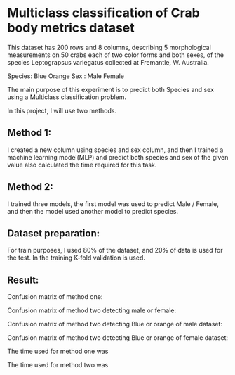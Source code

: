 # Multiclass classification of Crab body metrics dataset


This dataset has 200 rows and 8 columns, describing 5 morphological measurements on 50 crabs each of two color forms and both sexes, of the species Leptograpsus variegatus collected at Fremantle, W. Australia.

Species:
Blue
Orange 
Sex :
Male 
Female 

The main purpose of this experiment is to predict both Species and sex using a Multiclass classification problem.

In this project, I will use two methods.

## Method 1:

I created a new column using species and sex column, and then I trained a machine learning model(MLP) and predict both species and sex of the given value also calculated the time required for this task. 

## Method 2:

I trained three models, the first model was used to predict Male / Female, and then the model used another model to predict species.


## Dataset preparation: 
For train purposes, I used 80% of the dataset, and 20% of data is used for the test.
In the training K-fold validation is used.

## Result:

Confusion matrix of method one: 


Confusion matrix of method two detecting male or female: 


Confusion matrix of method two detecting Blue or orange of male dataset: 


Confusion matrix of method two detecting Blue or orange of female dataset: 



The time used for method one was 

The time used for method two was 

